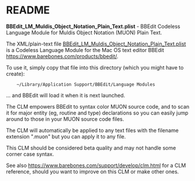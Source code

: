 # README

**BBEdit_LM_Muldis_Object_Notation_Plain_Text.plist** -
BBEdit Codeless Language Module for Muldis Object Notation (MUON) Plain Text.

The XML/plain-text file [BBEdit_LM_Muldis_Object_Notation_Plain_Text.plist](
BBEdit_LM_Muldis_Object_Notation_Plain_Text.plist) is a Codeless Language
Module for the Mac OS text editor BBEdit
<https://www.barebones.com/products/bbedit/>.

To use it, simply copy that file into this directory (which you might have
to create):

```
    ~/Library/Application Support/BBEdit/Language Modules
```

... and BBEdit will load it when it is next launched.

The CLM empowers BBEdit to syntax color MUON source code, and to scan it
for major entity (eg, routine and type) declarations so you can easily jump
around to those in your MUON source code files.

The CLM will automatically be applied to any text files with the filename
extension ".muon" but you can apply it to any file.

This CLM should be considered beta quality and may not handle some corner
case syntax.

See also <https://www.barebones.com/support/develop/clm.html> for a CLM reference,
should you want to improve on this CLM or make other ones.
